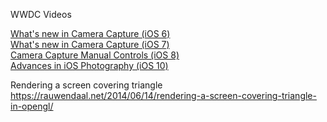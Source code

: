 WWDC Videos

[What's new in Camera Capture (iOS 6)](https://developer.apple.com/videos/play/wwdc2012/520/)  
[What's new in Camera Capture (iOS 7)](https://developer.apple.com/videos/play/wwdc2013/610/)  
[Camera Capture Manual Controls (iOS 8)](https://developer.apple.com/videos/play/wwdc2014/508/)  
[Advances in iOS Photography (iOS 10)](https://developer.apple.com/videos/play/wwdc2016/501/)


Rendering a screen covering triangle
https://rauwendaal.net/2014/06/14/rendering-a-screen-covering-triangle-in-opengl/
